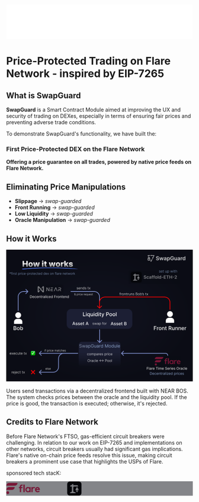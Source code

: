 
![SwapGuard](/scaffold-eth/packages/nextjs/public/readme/swapguard.svg)
# Price-Protected Trading on Flare Network - inspired by EIP-7265

## What is SwapGuard
**SwapGuard** is a Smart Contract Module aimed at improving the UX and security of trading on DEXes, especially in terms of ensuring fair prices and preventing adverse trade conditions.

To demonstrate SwapGuard's functionality, we have built the:
### First Price-Protected DEX on the Flare Network
**Offering a price guarantee on all trades, powered by native price feeds on Flare Network.**

## Eliminating Price Manipulations
- **Slippage** -> _swap-guarded_
- **Front Running** -> _swap-guarded_
- **Low Liquidity** -> _swap-guarded_
- **Oracle Manipulation** -> _swap-guarded_

## How it Works
![Diagram](/scaffold-eth/packages/nextjs/public/readme/diagram.svg)

Users send transactions via a decentralized frontend built with NEAR BOS. The system checks prices between the oracle and the liquidity pool. If the price is good, the transaction is executed; otherwise, it's rejected.

## Credits to Flare Network
Before Flare Network's FTSO, gas-efficient circuit breakers were challenging. In relation to our work on EIP-7265 and implementations on other networks, circuit breakers usually had significant gas implications. Flare's native on-chain price feeds resolve this issue, making circuit breakers a prominent use case that highlights the USPs of Flare.


sponsored tech stacK:

![DEX Image](/scaffold-eth/packages/nextjs/public/readme/sponsors.svg)

